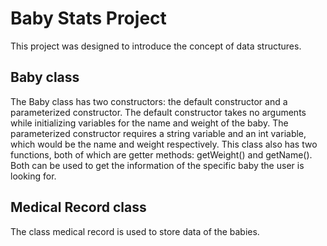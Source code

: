 # Baby Stats Project
This project was designed to introduce the concept of data structures. 


## Baby class
The Baby class has two constructors: the default constructor and a parameterized constructor.
The default constructor takes no arguments while initializing variables for the name and weight of the baby. The parameterized constructor requires a string variable and an int variable, which would be the name and weight respectively.
This class also has two functions, both of which are getter methods: getWeight() and getName(). Both can be used to get the information of the specific baby the user is looking for.

## Medical Record class
The class medical record is used to store data of the babies. 
